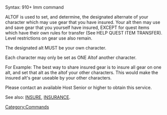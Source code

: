 Syntax: 910+ Imm command

ALTOF is used to set, and determine, the designated alternate of your
character which may use gear that you have insured. Your alt then may
use and save gear that you yourself have insured, EXCEPT for quest items
which have their own rules for transfer (See HELP QUEST ITEM TRANSFER).
Level restrictions on gear use also remain.

The designated alt MUST be your own character.

Each character may only be set as ONE Altof another character.

For Example: The best way to share insured gear is to insure all gear on
one alt, and set that alt as the altof your other characters. This would
make the insured alt's gear useable by your other characters.

Please contact an available Host Senior or higher to obtain this
service.

See also: [INSURE](Insure.md "wikilink"),
[INSURANCE](Insurance.md "wikilink").

[Category:Commands](Category:Commands "wikilink")
